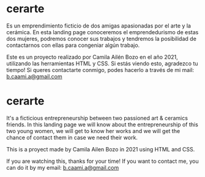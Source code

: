 # cerarte

Es un emprendimiento ficticio de dos amigas apasionadas por el arte y la cerámica. En esta landing page conoceremos el emprendedurismo de estas dos mujeres, 
podremos conocer sus trabajos y tendremos la posibilidad de contactarnos con ellas para congeniar algún trabajo.

Este es un proyecto realizado por Camila Ailén Bozo en el año 2021, utilizando las herramientas HTML y CSS.
Si estás viendo esto, agradezco tu tiempo! 
Si queres contactarte conmigo, podes hacerlo a través de mi mail: b.caami.a@gmail.com


# cerarte

It's a ficticious entrepreneurship between two passioned art & ceramics friends. In this landing page we will know about the entrepreneurship of this two young women, 
we will get to know her works and we will get the chance of contact them in case we need their work.

This is a proyect made by Camila Ailen Bozo in 2021 using HTML and CSS.

If you are watching this, thanks for your time!
If you want to contact me, you can do it by my email: b.caami.a@gmail.com
